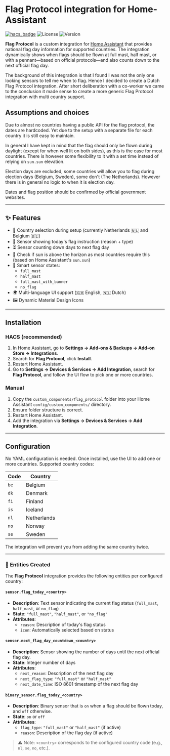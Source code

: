 # Flag Protocol integration for Home-Assistant

[![hacs_badge](https://img.shields.io/badge/HACS-Custom-orange.svg)](https://hacs.xyz/)
![License](https://img.shields.io/github/license/svbui/Home-Assistant-Flag-Protocol)
![Version](https://img.shields.io/github/v/release/svbui/Home-Assistant-Flag-Protocol?include_prereleases&sort=semver)

**Flag Protocol** is a custom integration for [Home Assistant](https://www.home-assistant.io/) that provides national flag day information for supported countries. The integration dynamically shows when flags should be flown at full mast, half mast, or with a pennant—based on official protocols—and also counts down to the next official flag day.

The background of this integration is that I found I was not the only one looking sensors to tell me when to flag. Hence I decided to create a Dutch Flag Protocol integration. After short deliberation with a co-worker we came to the conclusion it made sense to create a more generic Flag Protocol integration with multi country support. 

## Assumptions and choices
Due to almost no countries having a public API for the flag protocol, the dates are hardcoded. Yet due to the setup with a separate file for each country it is still easy to maintain. 

In general I have kept in mind that the flag should only be flown during daylight (except for when well lit on both sides), as this is the case for most countries. There is however some flexibility to it with a set time instead of relying on `sun.sun` elevation.

Election days are excluded, some countries will allow you to flag during election days (Belgium, Sweden), some don't (The Netherlands). However there is in general no logic to when it is election day.

Dates and flag position should be confirmed by official government websites.

---

## ✨ Features

- 🔄 Country selection during setup (currently Netherlands 🇳🇱 and Belgium 🇧🇪)
- 📅 Sensor showing today's flag instruction (reason + type)
- ⏳ Sensor counting down days to next flag day
- 🌅 Check if sun is above the horizon as most countries require this (based on Home Assistant's `sun.sun`)
- 🧠 Smart sensor states:
  - `full_mast`
  - `half_mast`
  - `full_mast_with_banner`
  - `no_flag`
- 🌍 Multi-language UI support (🇬🇧 English, 🇳🇱 Dutch)
- 🖼 Dynamic Material Design Icons

---
## Installation

### HACS (recommended)

1. In Home Assistant, go to **Settings → Add-ons & Backups → Add-on Store → Integrations**.  
2. Search for **Flag Protocol**, click **Install**.  
3. Restart Home Assistant.  
4. Go to **Settings → Devices & Services → Add Integration**, search for **Flag Protocol**, and follow the UI flow to pick one or more countries.

### Manual

1. Copy the `custom_components/flag_protocol` folder into your Home Assistant `config/custom_components/` directory.  
2. Ensure folder structure is correct.
4. Restart Home Assistant.  
5. Add the integration via **Settings → Devices & Services → Add Integration**.

---

## Configuration

No YAML configuration is needed. Once installed, use the UI to add one or more countries. Supported country codes:

| Code | Country     |
| ---- | ----------- |
| `be` | Belgium     |
| `dk` | Denmark     |
| `fi` | Finland     |
| `is` | Iceland     |
| `nl` | Netherlands |
| `no` | Norway      |
| `se` | Sweden      |

The integration will prevent you from adding the same country twice.

---

### 🧠 Entities Created

The **Flag Protocol** integration provides the following entities per configured country:

#### `sensor.flag_today_<country>`
- **Description**: Text sensor indicating the current flag status (`full_mast`, `half_mast`, or `no_flag`)
- **State**: `"full_mast"`, `"half_mast"`, or `"no_flag"`
- **Attributes**:
  - `reason`: Description of today's flag status
  - `icon`: Automatically selected based on status

#### `sensor.next_flag_day_countdown_<country>`
- **Description**: Sensor showing the number of days until the next official flag day.
- **State**: Integer number of days
- **Attributes**:
  - `next_reason`: Description of the next flag day
  - `next_flag_type`: `"full_mast"` or `"half_mast"`
  - `next_date_time`: ISO 8601 timestamp of the next flag day

#### `binary_sensor.flag_today_<country>`
- **Description**: Binary sensor that is `on` when a flag should be flown today, and `off` otherwise.
- **State**: `on` or `off`
- **Attributes**:
  - `flag_type`: `"full_mast"` or `"half_mast"` (if active)
  - `reason`: Description of the flag day (if active)

> ⚠️ Note: `<country>` corresponds to the configured country code (e.g., `nl`, `se`, `no`, etc.).
